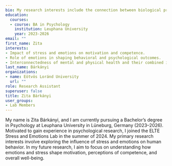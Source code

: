 ```yaml
---
bio: My research interests include the connection between biological processes, e.g. the menstrual cycle, and emotional and physiological changes under stress.
education:
  courses:
  - course: BA in Psychology
    institution: Leuphana University
    year: 2023-2026
email: ""
first_name: Zita
interests:
- Impact of stress and emotions on motivation and competence.
- Role of emotions in shaping behavioral and psychological outcomes.
- Interconnectedness of mental and physical health and their combined influence on well-being
last_name: Bárkányi
organizations:
- name: Eötvös Loránd University
  url: ""
role: Research Assistant
superuser: false
title: Zita Bárkányi
user_groups:
- Lab Members
---
```


My name is Zita Bárkányi, and I am currently pursuing a Bachelor’s degree in Psychology at Leuphana University in Lüneburg, Germany (2023–2026). Motivated to gain experience in psychological research, I joined the ELTE Stress and Emotions Lab in the summer of 2024. My primary research interests involve exploring the influence of stress and emotions on human behavior. In my future research, I aim to focus on understanding how emotions and stress shape motivation, perceptions of competence, and overall well-being.
